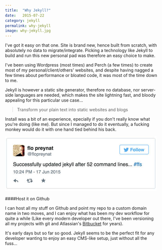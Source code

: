 ```yaml
---
title:  "Why Jekyll?"
date:   2015-07-22
category: jekyll
permalink: why-jekyll
image: why-jekyll.jpg
---
```

I've got it easy on that one. Site is brand new, hence built from scratch, with absolutely no data to migrate/integrate. Picking a technology like Jekyll to build and run this new personal pad was therefore an easy choice to make.

I've been using Wordpress (most times) and Perch (a few times) to create most of my personal/client/others' websites, and despite having nagged a few times about performance or bloated code, it was most of the time down to me.

Jekyll is however a static site generator, therefore no database, nor server-side languages are needed, which makes the site lightning fast, and bloody appealing for this particular use case...

> Transform your plain text into static websites and blogs

Install was a bit of an experience, epecially if you don't really know what you're doing (like me). But since I managed to do it eventually, a fucking monkey would do it with one hand tied behind his back.

![jekyll install](/img/jekyll-install.jpg "Jekyll Install")

####Host it on Github

I can host all my stuff on Github and point my repo to a custom domain name in two moves, and I can enjoy what has been my dev workflow for quite a while (Like every modern developer out there, I've been versioning all my projects with git and Atlassian's [Bitbucket](https://bitbucket.org/) for years).

It's early days but so far so good. Jekyll seems to be the perfect fit for any developer wanting to enjoy an easy CMS-like setup, just without all the fuss...